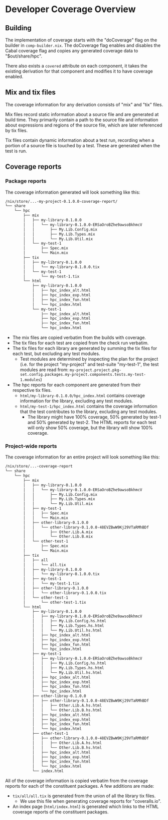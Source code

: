 # Developer Coverage Overview

## Building

The implementation of coverage starts with the "doCoverage" flag on
the builder in `comp-builder.nix`. The doCoverage flag enables and
disables the Cabal coverage flag and copies any generated coverage
data to "$out/share/hpc".

There also exists a `covered` attribute on each component, it takes
the existing derivation for that component and modifies it to have
coverage enabled.

## Mix and tix files

The coverage information for any derivation consists of "mix" and
"tix" files.

Mix files record static information about a source file and are
generated at build time. They primarily contain a path to the source
file and information about expressions and regions of the source file,
which are later referenced by tix files.

Tix files contain dynamic information about a test run, recording when
a portion of a source file is touched by a test. These are generated
when the test is run.

## Coverage reports

### Package reports

The coverage information generated will look something like this:

```bash
/nix/store/...-my-project-0.1.0.0-coverage-report/
└── share
    └── hpc
        ├── mix
        │   ├── my-library-0.1.0.0
        │   │   └── my-library-0.1.0.0-ERSaOroBZhe9awsoBkhmcV
        │   │       ├── My.Lib.Config.mix
        │   │       ├── My.Lib.Types.mix
        │   │       └── My.Lib.Util.mix
        │   └── my-test-1
        │       ├── Spec.mix
        │       └── Main.mix
        ├── tix
        │   ├── my-library-0.1.0.0
        │   │   └── my-library-0.1.0.0.tix
        │   └── my-test-1
        │       └── my-test-1.tix
        └── html
            ├── my-library-0.1.0.0
            │   ├── hpc_index_alt.html
            │   ├── hpc_index_exp.html
            │   ├── hpc_index_fun.html
            │   └── hpc_index.html
            └── my-test-1
                ├── hpc_index_alt.html
                ├── hpc_index_exp.html
                ├── hpc_index_fun.html
                └── hpc_index.html
```

- The mix files are copied verbatim from the builds with coverage.
- The tix files for each test are copied from the check run verbatim.
- The tix files for each library are generated by summing the tix
  files for each test, but excluding any test modules.
  - Test modules are determined by inspecting the plan for the project
    (i.e. for the project "my-project" and test-suite "my-test-1", the
    test modules are read from:
    `my-project.project.pkg-set.config.packages.my-project.components.tests.my-test-1.modules`)
- The hpc reports for each component are generated from their
  respective tix files.
  - `html/my-library-0.1.0.0/hpc_index.html` contains coverage
    information for the library, excluding any test modules.
  - `html/my-test-1/hpc_index.html` contains the coverage information
    that the test contributes to the library, excluding any test modules.
    - The library might have 100% coverage, 50% generated by test-1
      and 50% generated by test-2. The HTML reports for each test will
      only show 50% coverage, but the library will show 100% coverage.

### Project-wide reports

The coverage information for an entire project will look something
like this:

```bash
/nix/store/...-coverage-report
└── share
    └── hpc
        ├── mix
        │   ├── my-library-0.1.0.0
        │   │   └── my-library-0.1.0.0-ERSaOroBZhe9awsoBkhmcV
        │   │       ├── My.Lib.Config.mix
        │   │       ├── My.Lib.Types.mix
        │   │       └── My.Lib.Util.mix
        │   ├── my-test-1
        │   │   ├── Spec.mix
        │   │   └── Main.mix
        │   ├── other-library-0.1.0.0
        │   │   └── other-library-0.1.0.0-48EVZBwW9Kj29VTaRMhBDf
        │   │       ├── Other.Lib.A.mix
        │   │       └── Other.Lib.B.mix
        │   └── other-test-1
        │       ├── Spec.mix
        │       └── Main.mix
        ├── tix
        │   ├── all
        │   │   └── all.tix
        │   ├── my-library-0.1.0.0
        │   │   └── my-library-0.1.0.0.tix
        │   ├── my-test-1
        │   │   └── my-test-1.tix
        │   ├── other-library-0.1.0.0
        │   │   └── other-library-0.1.0.0.tix
        │   └── other-test-1 
        │       └── other-test-1.tix
        └── html
            ├── my-library-0.1.0.0
            │   ├── my-library-0.1.0.0-ERSaOroBZhe9awsoBkhmcV
            │   │   ├── My.Lib.Config.hs.html
            │   │   ├── My.Lib.Types.hs.html
            │   │   └── My.Lib.Util.hs.html
            │   ├── hpc_index_alt.html
            │   ├── hpc_index_exp.html
            │   ├── hpc_index_fun.html
            │   └── hpc_index.html
            ├── my-test-1
            │   ├── my-library-0.1.0.0-ERSaOroBZhe9awsoBkhmcV
            │   │   ├── My.Lib.Config.hs.html
            │   │   ├── My.Lib.Types.hs.html
            │   │   └── My.Lib.Util.hs.html
            │   ├── hpc_index_alt.html
            │   ├── hpc_index_exp.html
            │   ├── hpc_index_fun.html
            │   └── hpc_index.html
            ├── other-libray-0.1.0.0
            │   ├── other-library-0.1.0.0-48EVZBwW9Kj29VTaRMhBDf
            │   │   ├── Other.Lib.A.hs.html
            │   │   └── Other.Lib.B.hs.html
            │   ├── hpc_index_alt.html
            │   ├── hpc_index_exp.html
            │   ├── hpc_index_fun.html
            │   └── hpc_index.html
            ├── other-test-1
            │   ├── other-library-0.1.0.0-48EVZBwW9Kj29VTaRMhBDf
            │   │   ├── Other.Lib.A.hs.html
            │   │   └── Other.Lib.B.hs.html
            │   ├── hpc_index_alt.html
            │   ├── hpc_index_exp.html
            │   ├── hpc_index_fun.html
            │   └── hpc_index.html
            └── index.html
```

All of the coverage information is copied verbatim from the coverage
reports for each of the constituent packages. A few additions are
made:
  - `tix/all/all.tix` is generated from the union of all the library
    tix files.
    - We use this file when generating coverage reports for
      "coveralls.io".
  - An index page (`html/index.html`) is generated which links to the
    HTML coverage reports of the constituent packages.
